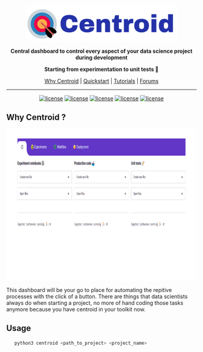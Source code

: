 <div align="center">

<img src="docs/source/imgs/centroid_logo.png" width="400px">

**Central dashboard to control every aspect of your data science project during development**
   
**Starting from experimentation to unit tests 🏁**
   
   
<p align="center">
   <a href="https://github.com/bipinKrishnan/centroid/#why-centroid-?">Why Centroid</a> |
   <a href="https://github.com/bipinKrishnan/centroid/#quickstart">Quickstart</a> |
   <a href="https://github.com/bipinKrishnan/centroid/#">Tutorials</a> |
   <a href="https://github.com/bipinKrishnan/centroid/#">Forums</a>
</p>

_________________________________________________________________________________________
   [![license](https://img.shields.io/github/license/bipinKrishnan/centroid)](https://github.com/bipinKrishnan/centroid/blob/main/LICENSE)
   [![license](https://img.shields.io/github/license/bipinKrishnan/centroid)](https://github.com/bipinKrishnan/centroid/blob/main/LICENSE)
   [![license](https://img.shields.io/github/license/bipinKrishnan/centroid)](https://github.com/bipinKrishnan/centroid/blob/main/LICENSE)
   [![license](https://img.shields.io/github/license/bipinKrishnan/centroid)](https://github.com/bipinKrishnan/centroid/blob/main/LICENSE)
   [![license](https://img.shields.io/github/license/bipinKrishnan/centroid)](https://github.com/bipinKrishnan/centroid/blob/main/LICENSE)
   
</div>

## Why Centroid ?

<img src="docs/source/imgs/dashboard_home.png" height=400px>

This dashboard will be your go to place for automating the repitive processes with the click of a button. There are things that data scientists always do when starting a project, no more of hand coding those tasks anymore because you have centroid in your toolkit now.

## Usage
```bash
   python3 centroid <path_to_project> <project_name>
```
